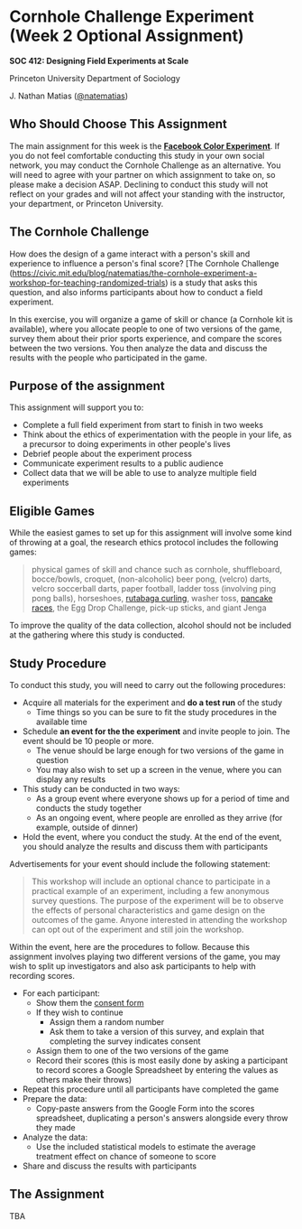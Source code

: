 # Cornhole Challenge Experiment (Week 2 Optional Assignment)

**SOC 412: Designing Field Experiments at Scale**

Princeton University Department of Sociology

J. Nathan Matias ([@natematias](https://twitter.com/natematias))

## Who Should Choose This Assignment
The main assignment for this week is the **[Facebook Color Experiment](../2-facebook-color/)**.  If you do not feel comfortable conducting this study in your own social network, you may conduct the Cornhole Challenge as an alternative. You will need to agree with your partner on which assignment to take on, so please make a decision ASAP. Declining to conduct this study will not reflect on your grades and will not affect your standing with the instructor, your department, or Princeton University.

## The Cornhole Challenge

How does the design of a game interact with a person's skill and experience to influence a person's final score? [The Cornhole Challenge (https://civic.mit.edu/blog/natematias/the-cornhole-experiment-a-workshop-for-teaching-randomized-trials) is a study that asks this question, and also informs participants about how to conduct a field experiment.

In this exercise, you will organize a game of skill or chance (a Cornhole kit is available), where you allocate people to one of two versions of the game, survey them about their prior sports experience, and compare the scores between the two versions. You then analyze the data and discuss the results with the people who participated in the game.

## Purpose of the assignment
This assignment will support you to:

* Complete a full field experiment from start to finish in two weeks
* Think about the ethics of experimentation with the people in your life, as a precursor to doing experiments in other people's lives
* Debrief people about the experiment process
* Communicate experiment results to a public audience
* Collect data that we will be able to use to analyze multiple field experiments

## Eligible Games
While the easiest games to set up for this assignment will involve some kind of throwing at a goal, the research ethics protocol includes the following games: 

> physical games of skill and chance such as cornhole, shuffleboard, bocce/bowls, croquet, (non-alcoholic) beer pong, (velcro) darts, velcro soccerball darts, paper football, ladder toss (involving ping pong balls), horseshoes, [rutabaga curling](http://www.rutabagacurl.com/), washer toss, [pancake races](https://www.youtube.com/watch?v=jxAICVug-54), the Egg Drop Challenge, pick-up sticks, and giant Jenga

To improve the quality of the data collection, alcohol should not be included at the gathering where this study is conducted.

## Study Procedure
To conduct this study, you will need to carry out the following procedures:

* Acquire all materials for the experiment and **do a test run** of the study
  * Time things so you can be sure to fit the study procedures in the available time
* Schedule **an event for the the experiment** and invite people to join. The event should be 10 people or more.
  * The venue should be large enough for two versions of the game in question
  * You may also wish to set up a screen in the venue, where you can display any results 
* This study can be conducted in two ways:
  * As a group event where everyone shows up for a period of time and conducts the study together
  * As an ongoing event, where people are enrolled as they arrive (for example, outside of dinner)
* Hold the event, where you conduct the study. At the end of the event, you should analyze the results and discuss them with participants

Advertisements for your event should include the following statement:

> This workshop will include an optional chance to participate in a practical example of an experiment, including a few anonymous survey questions. The purpose of the experiment will be to observe the effects of personal characteristics and game design on the outcomes of the game. Anyone interested in attending the workshop can opt out of the experiment and still join the workshop.

Within the event, here are the procedures to follow. Because this assignment involves playing two different versions of the game, you may wish to split up investigators and also ask participants to help with recording scores.

* For each participant:
  * Show them the [consent form](CONSENT.md) 
  * If they wish to continue
    * Assign them a random number
    * Ask them to take a version of this survey, and explain that completing the survey indicates consent
  * Assign them to one of the two versions of the game
  * Record their scores (this is most easily done by asking a participant to record scores a Google Spreadsheet by entering the values as others make their throws)
* Repeat this procedure until all participants have completed the game
* Prepare the data:
  * Copy-paste answers from the Google Form into the scores spreadsheet, duplicating a person's answers alongside every throw they made
* Analyze the data:
  * Use the included statistical models to estimate the average treatment effect on chance of someone to score
* Share and discuss the results with participants

## The Assignment
TBA


